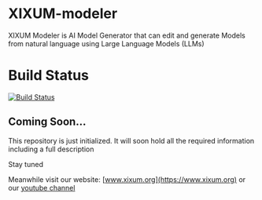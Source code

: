 # XIXUM-modeler
XIXUM Modeler is AI Model Generator that can edit and generate Models from natural language using Large Language Models (LLMs)

# Build Status
[![Build Status](https://github.com/XIXUM/XIXUM-modeler/workflows/maven/badge.svg)](https://github.com/arsysop/loft-rgm/actions)

## Coming Soon...
This repository is just initialized. It will soon hold all the required information including a full description

Stay tuned

Meanwhile visit our website: [www.xixum.org](https://www.xixum.org) or our [youtube channel](https://www.youtube.com/@xixum-org)
